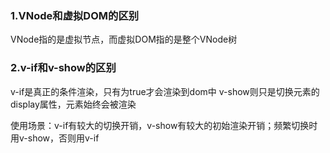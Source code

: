 ### 1.VNode和虚拟DOM的区别

  VNode指的是虚拟节点，而虚拟DOM指的是整个VNode树

### 2.v-if和v-show的区别

  v-if是真正的条件渲染，只有为true才会渲染到dom中
  v-show则只是切换元素的display属性，元素始终会被渲染
  
  使用场景：v-if有较大的切换开销，v-show有较大的初始渲染开销；频繁切换时用v-show，否则用v-if